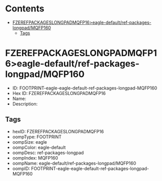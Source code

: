 



Contents
========

* [FZEREFPACKAGESLONGPADMQFP16>eagle-default/ref-packages-longpad/MQFP160](#fzerefpackageslongpadmqfp16eagle-defaultref-packages-longpadmqfp160)
	* [Tags](#tags)

# FZEREFPACKAGESLONGPADMQFP16>eagle-default/ref-packages-longpad/MQFP160

- ID: FOOTPRINT-eagle-eagle-default-ref-packages-longpad-MQFP160
- Hex ID: FZEREFPACKAGESLONGPADMQFP16
- Name: 
- Description: 

## Tags

- hexID: FZEREFPACKAGESLONGPADMQFP16
- oompType: FOOTPRINT
- oompSize: eagle
- oompColor: eagle-default
- oompDesc: ref-packages-longpad
- oompIndex: MQFP160
- oompName: eagle-default/ref-packages-longpad/MQFP160
- oompID: FOOTPRINT-eagle-eagle-default-ref-packages-longpad-MQFP160
